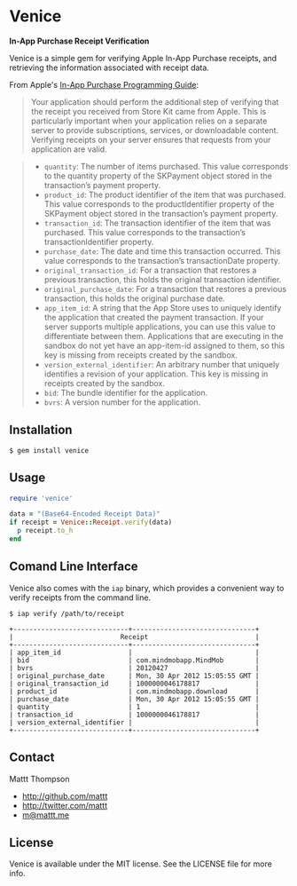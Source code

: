 # Venice
**In-App Purchase Receipt Verification**

Venice is a simple gem for verifying Apple In-App Purchase receipts, and retrieving the information associated with receipt data.

From Apple's [In-App Purchase Programming Guide](http://developer.apple.com/library/ios/#documentation/NetworkingInternet/Conceptual/StoreKitGuide/VerifyingStoreReceipts/VerifyingStoreReceipts.html):

> Your application should perform the additional step of verifying that the receipt you received from Store Kit came from Apple. This is particularly important when your application relies on a separate server to provide subscriptions, services, or downloadable content. Verifying receipts on your server ensures that requests from your application are valid.

> - `quantity`: The number of items purchased. This value corresponds to the quantity property of the SKPayment object stored in the transaction’s payment property.
> - `product_id`: The product identifier of the item that was purchased. This value corresponds to the productIdentifier property of the SKPayment object stored in the transaction’s payment property.
> - `transaction_id`: The transaction identifier of the item that was purchased. This value corresponds to the transaction’s transactionIdentifier property.
> - `purchase_date`: The date and time this transaction occurred. This value corresponds to the transaction’s transactionDate property.
> - `original_transaction_id`: For a transaction that restores a previous transaction, this holds the original transaction identifier.
> - `original_purchase_date`: For a transaction that restores a previous transaction, this holds the original purchase date.
> - `app_item_id`: A string that the App Store uses to uniquely identify the application that created the payment transaction. If your server supports multiple applications, you can use this value to differentiate between them. Applications that are executing in the sandbox do not yet have an app-item-id assigned to them, so this key is missing from receipts created by the sandbox.
> - `version_external_identifier`: An arbitrary number that uniquely identifies a revision of your application. This key is missing in receipts created by the sandbox.
> - `bid`: The bundle identifier for the application.
> - `bvrs`: A version number for the application.

## Installation

    $ gem install venice

## Usage

```ruby
require 'venice'

data = "(Base64-Encoded Receipt Data)"
if receipt = Venice::Receipt.verify(data)
  p receipt.to_h
end
```

## Comand Line Interface

Venice also comes with the `iap` binary, which provides a convenient way to verify receipts from the command line.


    $ iap verify /path/to/receipt

    +-----------------------------+-------------------------------+
    |                           Receipt                           |
    +-----------------------------+-------------------------------+
    | app_item_id                 |                               |
    | bid                         | com.mindmobapp.MindMob        |
    | bvrs                        | 20120427                      |
    | original_purchase_date      | Mon, 30 Apr 2012 15:05:55 GMT |
    | original_transaction_id     | 1000000046178817              |
    | product_id                  | com.mindmobapp.download       |
    | purchase_date               | Mon, 30 Apr 2012 15:05:55 GMT |
    | quantity                    | 1                             |
    | transaction_id              | 1000000046178817              |
    | version_external_identifier |                               |
    +-----------------------------+-------------------------------+

## Contact

Mattt Thompson

- http://github.com/mattt
- http://twitter.com/mattt
- m@mattt.me

## License

Venice is available under the MIT license. See the LICENSE file for more info.
